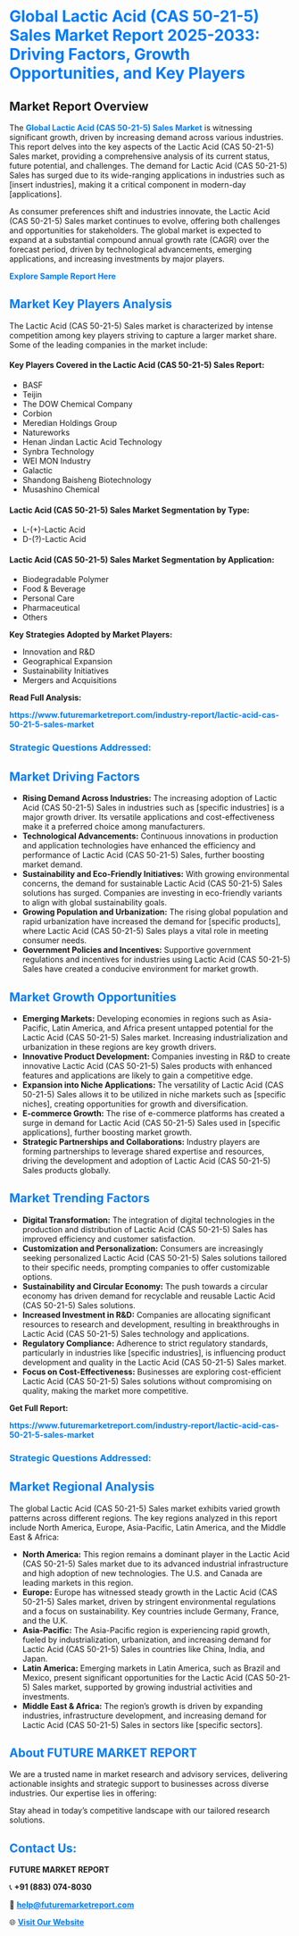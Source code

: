 <h1 style="color: #007BFF;">Global Lactic Acid (CAS 50-21-5) Sales Market Report 2025-2033: Driving Factors, Growth Opportunities, and Key Players</h1>

<section id="overview">
<h2>Market Report Overview</h2>
<p>The <a href="https://www.futuremarketreport.com/industry-report/lactic-acid-cas-50-21-5-sales-market" style="color: #007BFF; text-decoration: none;"><strong>Global Lactic Acid (CAS 50-21-5) Sales Market</strong></a> is witnessing significant growth, driven by increasing demand across various industries. This report delves into the key aspects of the Lactic Acid (CAS 50-21-5) Sales market, providing a comprehensive analysis of its current status, future potential, and challenges. The demand for Lactic Acid (CAS 50-21-5) Sales has surged due to its wide-ranging applications in industries such as [insert industries], making it a critical component in modern-day [applications].</p>
<p>As consumer preferences shift and industries innovate, the Lactic Acid (CAS 50-21-5) Sales market continues to evolve, offering both challenges and opportunities for stakeholders. The global market is expected to expand at a substantial compound annual growth rate (CAGR) over the forecast period, driven by technological advancements, emerging applications, and increasing investments by major players.</p>
</section>

<section id="overview">
<p><a href="https://www.futuremarketreport.com/request-sample/reportId=104268" style="color: #007BFF; text-decoration: none;"><strong>Explore Sample Report Here</strong></a></p>
</section>

<section id="key-players">
<h2 style="color: #007BFF;">Market Key Players Analysis</h2>
<p>The Lactic Acid (CAS 50-21-5) Sales market is characterized by intense competition among key players striving to capture a larger market share. Some of the leading companies in the market include:</p>
<h4>Key Players Covered in the Lactic Acid (CAS 50-21-5) Sales Report:</h4>
<ul><li>BASF</li><li>Teijin</li><li>The DOW Chemical Company</li><li>Corbion</li><li>Meredian Holdings Group</li><li>Natureworks</li><li>Henan Jindan Lactic Acid Technology</li><li>Synbra Technology</li><li>WEI MON Industry</li><li>Galactic</li><li>Shandong Baisheng Biotechnology</li><li>Musashino Chemical</li></ul>
<h4>Lactic Acid (CAS 50-21-5) Sales Market Segmentation by Type:</h4>
<ul><li>L-(+)-Lactic Acid</li><li>D-(?)-Lactic Acid</li></ul>

<h4>Lactic Acid (CAS 50-21-5) Sales Market Segmentation by Application:</h4>
<ul><li>Biodegradable Polymer</li><li>Food &amp; Beverage</li><li>Personal Care</li><li>Pharmaceutical</li><li>Others</li></ul>
<p><strong>Key Strategies Adopted by Market Players:</strong></p>
<ul>
<li>Innovation and R&D</li>
<li>Geographical Expansion</li>
<li>Sustainability Initiatives</li>
<li>Mergers and Acquisitions</li>
</ul>
</section>

<section>
<p><strong>Read Full Analysis: </strong></p><a href="https://www.futuremarketreport.com/industry-report/lactic-acid-cas-50-21-5-sales-market" style="color: #007BFF; text-decoration: none;"><strong>https://www.futuremarketreport.com/industry-report/lactic-acid-cas-50-21-5-sales-market</strong></a>
<h3 style="color: #007BFF;">Strategic Questions Addressed:</h3>
</section>

<section id="driving-factors">
<h2 style="color: #007BFF;">Market Driving Factors</h2>
<ul>
<li><strong>Rising Demand Across Industries:</strong> The increasing adoption of Lactic Acid (CAS 50-21-5) Sales in industries such as [specific industries] is a major growth driver. Its versatile applications and cost-effectiveness make it a preferred choice among manufacturers.</li>
<li><strong>Technological Advancements:</strong> Continuous innovations in production and application technologies have enhanced the efficiency and performance of Lactic Acid (CAS 50-21-5) Sales, further boosting market demand.</li>
<li><strong>Sustainability and Eco-Friendly Initiatives:</strong> With growing environmental concerns, the demand for sustainable Lactic Acid (CAS 50-21-5) Sales solutions has surged. Companies are investing in eco-friendly variants to align with global sustainability goals.</li>
<li><strong>Growing Population and Urbanization:</strong> The rising global population and rapid urbanization have increased the demand for [specific products], where Lactic Acid (CAS 50-21-5) Sales plays a vital role in meeting consumer needs.</li>
<li><strong>Government Policies and Incentives:</strong> Supportive government regulations and incentives for industries using Lactic Acid (CAS 50-21-5) Sales have created a conducive environment for market growth.</li>
</ul>
</section>

<section id="growth-opportunities">
<h2 style="color: #007BFF;">Market Growth Opportunities</h2>
<ul>
<li><strong>Emerging Markets:</strong> Developing economies in regions such as Asia-Pacific, Latin America, and Africa present untapped potential for the Lactic Acid (CAS 50-21-5) Sales market. Increasing industrialization and urbanization in these regions are key growth drivers.</li>
<li><strong>Innovative Product Development:</strong> Companies investing in R&D to create innovative Lactic Acid (CAS 50-21-5) Sales products with enhanced features and applications are likely to gain a competitive edge.</li>
<li><strong>Expansion into Niche Applications:</strong> The versatility of Lactic Acid (CAS 50-21-5) Sales allows it to be utilized in niche markets such as [specific niches], creating opportunities for growth and diversification.</li>
<li><strong>E-commerce Growth:</strong> The rise of e-commerce platforms has created a surge in demand for Lactic Acid (CAS 50-21-5) Sales used in [specific applications], further boosting market growth.</li>
<li><strong>Strategic Partnerships and Collaborations:</strong> Industry players are forming partnerships to leverage shared expertise and resources, driving the development and adoption of Lactic Acid (CAS 50-21-5) Sales products globally.</li>
</ul>
</section>

<section id="trending-factors">
<h2 style="color: #007BFF;">Market Trending Factors</h2>
<ul>
<li><strong>Digital Transformation:</strong> The integration of digital technologies in the production and distribution of Lactic Acid (CAS 50-21-5) Sales has improved efficiency and customer satisfaction.</li>
<li><strong>Customization and Personalization:</strong> Consumers are increasingly seeking personalized Lactic Acid (CAS 50-21-5) Sales solutions tailored to their specific needs, prompting companies to offer customizable options.</li>
<li><strong>Sustainability and Circular Economy:</strong> The push towards a circular economy has driven demand for recyclable and reusable Lactic Acid (CAS 50-21-5) Sales solutions.</li>
<li><strong>Increased Investment in R&D:</strong> Companies are allocating significant resources to research and development, resulting in breakthroughs in Lactic Acid (CAS 50-21-5) Sales technology and applications.</li>
<li><strong>Regulatory Compliance:</strong> Adherence to strict regulatory standards, particularly in industries like [specific industries], is influencing product development and quality in the Lactic Acid (CAS 50-21-5) Sales market.</li>
<li><strong>Focus on Cost-Effectiveness:</strong> Businesses are exploring cost-efficient Lactic Acid (CAS 50-21-5) Sales solutions without compromising on quality, making the market more competitive.</li>
</ul>
</section>

<section>
<p><strong>Get Full Report: </strong></p><a href="https://www.futuremarketreport.com/industry-report/lactic-acid-cas-50-21-5-sales-market" style="color: #007BFF; text-decoration: none;"><strong>https://www.futuremarketreport.com/industry-report/lactic-acid-cas-50-21-5-sales-market</strong></a>
<h3 style="color: #007BFF;">Strategic Questions Addressed:</h3>
</section>


<section id="regional-analysis">
<h2 style="color: #007BFF;">Market Regional Analysis</h2>
<p>The global Lactic Acid (CAS 50-21-5) Sales market exhibits varied growth patterns across different regions. The key regions analyzed in this report include North America, Europe, Asia-Pacific, Latin America, and the Middle East & Africa:</p>
<ul>
<li><strong>North America:</strong> This region remains a dominant player in the Lactic Acid (CAS 50-21-5) Sales market due to its advanced industrial infrastructure and high adoption of new technologies. The U.S. and Canada are leading markets in this region.</li>
<li><strong>Europe:</strong> Europe has witnessed steady growth in the Lactic Acid (CAS 50-21-5) Sales market, driven by stringent environmental regulations and a focus on sustainability. Key countries include Germany, France, and the U.K.</li>
<li><strong>Asia-Pacific:</strong> The Asia-Pacific region is experiencing rapid growth, fueled by industrialization, urbanization, and increasing demand for Lactic Acid (CAS 50-21-5) Sales in countries like China, India, and Japan.</li>
<li><strong>Latin America:</strong> Emerging markets in Latin America, such as Brazil and Mexico, present significant opportunities for the Lactic Acid (CAS 50-21-5) Sales market, supported by growing industrial activities and investments.</li>
<li><strong>Middle East & Africa:</strong> The region’s growth is driven by expanding industries, infrastructure development, and increasing demand for Lactic Acid (CAS 50-21-5) Sales in sectors like [specific sectors].</li>
</ul>
</section>

<footer>
<h2 style="color: #007BFF;">About FUTURE MARKET REPORT</h2>
<p>We are a trusted name in market research and advisory services, delivering actionable insights and strategic support to businesses across diverse industries. Our expertise lies in offering:</p>

<p>Stay ahead in today’s competitive landscape with our tailored research solutions.</p>

<h2 style="color: #007BFF;">Contact Us:</h2>
<p><strong>FUTURE MARKET REPORT</strong></p>
<p>📞 <strong>+91 (883) 074-8030</strong></p>
<p>📧 <strong><a href="mailto:help@futuremarketreport.com" style="color: #007BFF;">help@futuremarketreport.com</a></strong></p>
<p>🌐 <strong><a href="https://www.futuremarketreport.com/" style="color: #007BFF;">Visit Our Website</a></strong></p>
</footer>